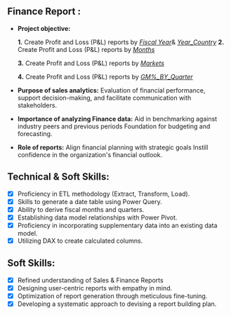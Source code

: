 ## Finance Report :

- **Project objective:** 

    **1.** Create Profit and Loss (P&L) reports by _[Fiscal Year](https://github.com/Aftab-Nadaf/Excel-Finance_Analytics/blob/main/P%26L_Year.pdf)_& _[Year_Country](https://github.com/Aftab-Nadaf/Excel-Finance_Analytics/blob/main/P%26L_Year_country.pdf)_ 
   **2.** Create Profit and Loss (P&L) reports by _[Months](https://github.com/Aftab-Nadaf/Excel-Finance_Analytics/blob/main/P%26L_by_Month.pdf)_

   **3.** Create Profit and Loss (P&L) reports by _[Markets](https://github.com/KirandeepMarala/Excel-Sales_Analysis/blob/main/P%26L%20Statement%20by%20Markets.pdf)_
  
  **4.** Create Profit and Loss (P&L) reports by _[GM%_BY_Quarter](https://github.com/Aftab-Nadaf/Excel-Finance_Analytics/blob/main/GM_by_Quarter.pdf)_
- **Purpose of sales analytics:** Evaluation of financial performance, support decision-making, and facilitate communication with stakeholders.

- **Importance of analyzing Finance data:** Aid in benchmarking against industry peers and previous periods Foundation for budgeting and forecasting.

- **Role of reports:** Align financial planning with strategic goals Instill confidence in the organization's financial outlook.


## Technical & Soft Skills:
- [x]	Proficiency in ETL methodology (Extract, Transform, Load).
- [x]	Skills to generate a date table using Power Query.
- [x]	Ability to derive fiscal months and quarters.
- [x]	Establishing data model relationships with Power Pivot.
- [x]	Proficiency in incorporating supplementary data into an existing data model.
- [x]	Utilizing DAX to create calculated columns.

## Soft Skills:
- [x]	Refined understanding of Sales & Finance Reports
- [x]	Designing user-centric reports with empathy in mind.
- [x]	Optimization of report generation through meticulous fine-tuning.
- [x]	Developing a systematic approach to devising a report building plan.
